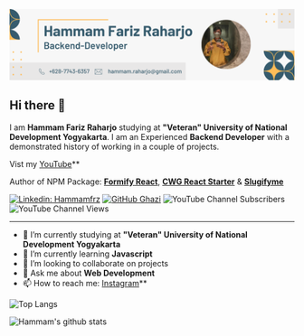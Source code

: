 ![Banner Image](https://github.com/hammamfrz/hammamfrz/blob/main/bg.png)

## Hi there 👋

I am **Hammam Fariz Raharjo** studying at **"Veteran" University of National Development Yogyakarta**. I am an Experienced **Backend Developer** with a demonstrated history of working in a couple of projects. 

Vist my [YouTube](https://www.youtube.com/channel/UCIxcP6RZ9zPohsEC-07FN9A)**

Author of NPM Package: **[Formify React](https://www.npmjs.com/package/formify-react)**, **[CWG React Starter](https://github.com/gkhan205/cwg-react-starter)** & **[Slugifyme](https://www.npmjs.com/package/slugifyme)**

[![Linkedin: Hammamfrz](https://img.shields.io/badge/-Hammamfrz-blue?style=flat-square&logo=Linkedin&logoColor=white&link=https://www.linkedin.com/in/hammam-fariz-raharjo-91489b16a/)](https://www.linkedin.com/in/hammam-fariz-raharjo-91489b16a/)
[![GitHub Ghazi](https://img.shields.io/github/followers/hammamfrz?label=follow&style=social)](https://github.com/hammamfrz)
![YouTube Channel Subscribers](https://img.shields.io/youtube/channel/subscribers/UCIxcP6RZ9zPohsEC-07FN9A?style=social)
![YouTube Channel Views](https://img.shields.io/youtube/channel/views/UCIxcP6RZ9zPohsEC-07FN9A?style=social)

---

- 🔭 I’m currently studying at **"Veteran" University of National Development Yogyakarta**
- 🌱 I’m currently learning **Javascript**
- 👯 I’m looking to collaborate on projects
- 💬 Ask me about **Web Development**
- 📫 How to reach me:
  [Instagram](https://instagram.com/hammamfrz)**

![Top Langs](https://github-readme-stats.vercel.app/api/top-langs/?username=hammamfrz&layout=compact&theme=dark&hide_border=true)

![Hammam's github stats](https://github-readme-stats.vercel.app/api?username=hammamfrz&show_icons=true&hide_border=true&theme=dark)
